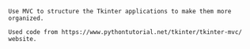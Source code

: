     Use MVC to structure the Tkinter applications to make them more organized.

    Used code from https://www.pythontutorial.net/tkinter/tkinter-mvc/ website.